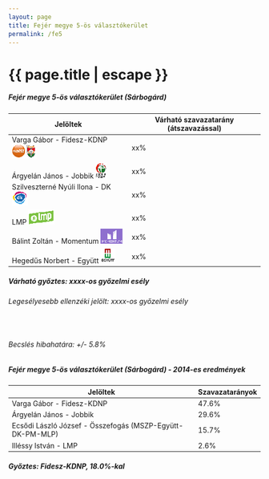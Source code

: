 ```yaml
---
layout: page
title: Fejér megye 5-ös választókerület
permalink: /fe5
---
```


<h1 class="page-title">{{ page.title | escape }}</h1>

<div class="section">
    <div class="row">
          <div class="col s12">
		  <h5>Fejér megye 5-ös választókerület (Sárbogárd)</h5>
            <table class="responsive-table">
              <thead>
                <tr>
                    <th>Jelöltek</th>
                    <th>Várható szavazatarány (átszavazással)</th>
                </tr>
              </thead>
              <tbody>
             <tr>
                  <td>Varga Gábor - Fidesz-KDNP <img src="images/fideszkdnp_logo.png"></td>
				  <td id="id_fidesz">xx%</td>
			</tr>
			<tr><td>Árgyelán János - Jobbik <img src="images/jobbik_logo.png"></td><td id="id_jobbik">xx%</td></tr>
<tr>
                  <td>Szilveszterné Nyúli Ilona - DK <img src="images/dk_logo.png"></td>
				  <td id="id_baloldal">xx%</td>
			</tr>
			<tr>
                  <td>LMP <img src="images/lmp_logo.png"></td>
				  <td id="id_lmp">xx%</td>
			</tr>
			<tr>
				  <td>Bálint Zoltán - Momentum <img src="images/momentum_logo.png"></td>
				  <td id="id_momentum">xx%</td>
			</tr>
<tr>
<td>Hegedűs Norbert -  Együtt <img src="images/egyutt_logo.png"></td>
<td id="id_egyutt">xx%</td>
</tr>                
              </tbody>
            </table>
			<h5>Várható győztes: <span id="gyoztes">xx</span><span id="esely">xx</span><span>-os győzelmi esély</span></h5>
			<h6>Legesélyesebb ellenzéki jelölt: <span id="masodik">xx</span><span id="esely2">xx</span><span>-os győzelmi esély</span></h6>
			<br/>
			<h6>Becslés hibahatára: +/- 5.8%</h6>
          </div>
    </div>
</div>

<div class="section">
    <div class="row">
          <div class="col s12">
		  <h5>Fejér megye 5-ös választókerület (Sárbogárd) - 2014-es eredmények</h5>
            <table class="responsive-table">
              <thead>
                <tr>
                    <th>Jelöltek</th>
                    <th>Szavazatarányok</th>
                </tr>
              </thead>
              <tbody>
			  <tr>
                  <td>Varga Gábor - Fidesz-KDNP</td>
				  <td>47.6%</td>
			</tr>
			<tr>
			      <td>Árgyelán János - Jobbik</td>
				  <td>29.6%</td>
			</tr>
			<tr>
				  <td>Ecsődi László József - Összefogás (MSZP-Együtt-DK-PM-MLP)</td>
				  <td>15.7%</td>
			</tr>
			<tr>
				  <td>Illéssy István - LMP</td>
				  <td>2.6%</td>
			</tr>                
              </tbody>
            </table>
			<h5>Győztes: Fidesz-KDNP, 18.0%-kal</h5>
          </div>
    </div>
</div>
